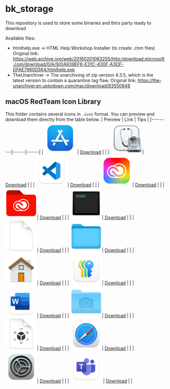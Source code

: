 # bk_storage
This repository is used to store some binaries and thirs party ready to download

Available files:
 - htmlhelp.exe -> HTML Help Workshop Installer (to create .chm files)
                   Original link: https://web.archive.org/web/20160201063255/http:/download.microsoft.com/download/0/A/9/0A939EF6-E31C-430F-A3DF-DFAE7960D564/htmlhelp.exe
 - TheUnarchiver -> The unarchiving of zip version 4.3.5, which is the latest version to contain a quarantine tag flaw.
                   Original link: https://the-unarchiver.en.uptodown.com/mac/download/83550848

## macOS RedTeam Icon Library

This folder contains several icons in `.icns` format. You can preview and download them directly from the table below.
| Preview | Link | Tips |
|---------|------|------|
| <img src="macos-icon/preview/appstore.png" width="100" height="100" /> | [Download](https://github.com/sevagas/bk_storage/raw/refs/heads/main/macos-icon/Code.icns) | |
| <img src="macos-icon/preview/archiveutility.png" width="100" height="100" />| [Download](https://github.com/sevagas/bk_storage/raw/refs/heads/main/macos-icon/archiveutility.icns) |  |
| <img src="macos-icon/preview/Code.png" width="100" height="100" />| [Download](https://github.com/sevagas/bk_storage/raw/refs/heads/main/macos-icon/Code.icns) |  |
| <img src="macos-icon/preview/CreativeCloudApp.png" width="100" height="100" />| [Download](https://github.com/sevagas/bk_storage/raw/refs/heads/main/macos-icon/CreativeCloudApp.icns) |  |
| <img src="macos-icon/preview/creativefolder.png" width="100" height="100" />| [Download](https://github.com/sevagas/bk_storage/raw/refs/heads/main/macos-icon/creativefolder.icns) |  |
| <img src="macos-icon/preview/ExecutableBinaryIcon.png" width="100" height="100" />| [Download](https://github.com/sevagas/bk_storage/raw/refs/heads/main/macos-icon/ExecutableBinaryIcon.icns) |  |
| <img src="macos-icon/preview/GenericDocumentIcon.png" width="100" height="100" />| [Download](https://github.com/sevagas/bk_storage/raw/refs/heads/main/macos-icon/GenericDocumentIcon.icns) |  |
| <img src="macos-icon/preview/GenericFolder.png" width="100" height="100" />| [Download](https://github.com/sevagas/bk_storage/raw/refs/heads/main/macos-icon/GenericFolder.icns) |  |
| <img src="macos-icon/preview/HomeFolderIcon.png" width="100" height="100" />| [Download](https://github.com/sevagas/bk_storage/raw/refs/heads/main/macos-icon/HomeFolderIcon.icns) |  |
| <img src="macos-icon/preview/key.png" width="100" height="100" />| [Download](https://github.com/sevagas/bk_storage/raw/refs/heads/main/macos-icon/key.icns) |  |
| <img src="macos-icon/preview/MSWD.png" width="100" height="100" />| [Download](https://github.com/sevagas/bk_storage/raw/refs/heads/main/macos-icon/MSWD.icns) |  |
| <img src="macos-icon/preview/PicturesFolderIcon.png" width="100" height="100" />| [Download](https://github.com/sevagas/bk_storage/raw/refs/heads/main/macos-icon/PicturesFolderIcon.icns) |  |
| <img src="macos-icon/preview/RealityFile.png" width="100" height="100" />| [Download](https://github.com/sevagas/bk_storage/raw/refs/heads/main/macos-icon/RealityFile.icns) |  |
| <img src="macos-icon/preview/safari.png" width="100" height="100" />| [Download](https://github.com/sevagas/bk_storage/raw/refs/heads/main/macos-icon/safari.icns) |  |
| <img src="macos-icon/preview/settings.png" width="100" height="100" />| [Download](https://github.com/sevagas/bk_storage/raw/refs/heads/main/macos-icon/settings.icns) |  |
| <img src="macos-icon/preview/teams.png" width="100" height="100" /> | [Download](https://github.com/sevagas/bk_storage/raw/refs/heads/main/macos-icon/teams.icns) |  |
